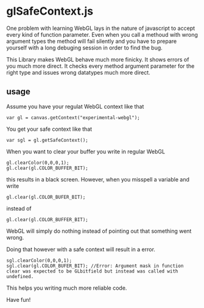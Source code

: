 glSafeContext.js
================

One problem with learning WebGL lays in the nature of javascript to accept every kind of function parameter. Even when you call a methoud with wrong argument types the method will fail silently and you have to prepare yourself with a long debuging session in order to find the bug. 

This Library makes WebGL behave much more finicky. It shows errors of you much more direct. It checks every method argument parameter for the right type and issues wrong datatypes much more direct. 

usage
-----

Assume you have your regulat WebGL context like that

    var gl = canvas.getContext("experimental-webgl"); 

You get your safe context like that 

    var sgl = gl.getSafeContext(); 

When you want to clear your buffer you write in regular WebGL 

    gl.clearColor(0,0,0,1); 
    gl.clear(gl.COLOR_BUFFER_BIT); 

this results in a black screen. 
However, when you misspell a variable and write 

    gl.clear(gl.COLOR_BUFER_BIT); 

instead of 

    gl.clear(gl.COLOR_BUFFER_BIT); 

WebGL will simply do nothing instead of pointing out that something went wrong. 

Doing that however with a safe context will result in a error. 

    sgl.clearColor(0,0,0,1); 
    sgl.clear(gl.COLOR_BUFER_BIT); //Error: Argument mask in function clear was expected to be GLbitfield but instead was called with undefined.

This helps you writing much more reliable code.

Have fun! 
